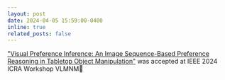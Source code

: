 ```yaml
---
layout: post
date: 2024-04-05 15:59:00-0400
inline: true
related_posts: false
---
```

<a href="https://vlmnm-workshop.github.io/">"Visual Preference Inference: An Image Sequence-Based Preference Reasoning in Tabletop Object Manipulation"</a> was accepted at IEEE 2024 ICRA Workshop VLMNM:tada:

